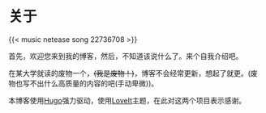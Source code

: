 # 关于


{{< music netease song 22736708 >}}

首先，欢迎您来到我的博客，然后，不知道该说什么了。来个自我介绍吧。

在某大学就读的废物一个，~~(我是废物！)~~，博客不会经常更新，想起了就更。(废物也写不出什么高质量的内容的吧(手动卑微))。

本博客使用[Hugo](https://gohugo.io/)强力驱动，使用[LoveIt](https://github.com/dillonzq/LoveIt)主题，在此对这两个项目表示感谢。
